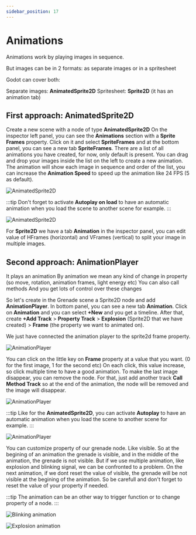 ```yaml
---
sidebar_position: 17
---
```


# Animations

Animations work by playing images in sequence.

But images can be in 2 formats:
as separate images or in a spritesheet

Godot can cover both:

Separate images: **AnimatedSprite2D**
Spritesheet: **Sprite2D** (it has an animation tab)

## First approach: AnimatedSprite2D

Create a new scene with a node of type **AnimatedSprite2D**
On the inspector left panel, you can see the **Animations** section with a **Sprite Frames** property.
Click on it and select **SpriteFrames** and at the bottom panel, you can see a new tab **SpriteFrames**.
There are a list of all animations you have created, for now, only default is present.
You can drag and drop your images inside the list on the left to create a new animation.
The animation will show each image in sequence and order of the list, you can increase the **Animation Speed** to speed up the animation like 24 FPS (5 as default).

![AnimatedSprite2D](/img/animated-sprite2d.png)

:::tip
Don't forget to activate **Autoplay on load** to have an automatic animation when you load the scene to another scene for example.
:::

![AnimatedSprite2D](/img/animated-sprite2d-autoplay.gif)

For **Sprite2D** we have a tab **Animation** in the inspector panel, you can edit value of HFrames (horizontal) and VFrames (vertical) to split your image in multiple images.

## Second approach: AnimationPlayer

It plays an animation
By animation we mean any kind of change in property (so move, rotation, animation frames, light energy etc)
You can also call methods
And you get lots of control over these changes

So let's create in the Grenade scene a Sprite2D node and add **AnimationPlayer**.
In bottom panel, you can see a new tab **Animation**.
Click on **Animation** and you can select **+New** and you get a timeline.
After that, create **+Add Track** > **Property Track** > **Explosion** (Sprite2D that we have created) > **Frame** (the property we want to animated on).

We just have connected the animation player to the sprite2d frame property.

![AnimationPlayer](/img/animation-player.png)

You can click on the little key on **Frame** property at a value that you want. (0 for the first image, 1 for the second etc)
On each click, this value increase, so click multiple time to have a good animation.
To make the last image disappear, you can remove the node. For that, just add another track **Call Method Track** so at the end of the animation, the node will be removed and the image will disappear.

![AnimationPlayer](/img/animation-player-call-method.png)

:::tip
Like for the **AnimatedSprite2D**, you can activate **Autoplay** to have an automatic animation when you load the scene to another scene for example.
:::

![AnimationPlayer](/img/explosion.gif)

You can customize property of our grenade node. Like visible.
So at the begining of an animation the grenade is visible, and in the middle of the animation, the grenade is not visible.
But if we use multiple animation, like explosion and blinking signal, we can be confronted to a problem.
On the next animation, if we dont reset the value of visible, the grenade will be not visible at the begining of the animation.
So be carefull and don't forget to reset the value of your property if needed.

:::tip
The animation can be an other way to trigger function or to change property of a node.
:::

![Blinking animation](/img/blinking-animation.png)

![Explosion animation](/img/explosion-animation.png)

